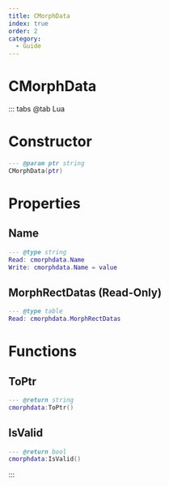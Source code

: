```yaml
---
title: CMorphData
index: true
order: 2
category:
  - Guide
---
```


# CMorphData

::: tabs
@tab Lua
# Constructor
```lua
--- @param ptr string
CMorphData(ptr)
```
# Properties
## Name 
```lua
--- @type string
Read: cmorphdata.Name
Write: cmorphdata.Name = value
```
## MorphRectDatas (Read-Only)
```lua
--- @type table
Read: cmorphdata.MorphRectDatas
```
# Functions
## ToPtr
```lua
--- @return string
cmorphdata:ToPtr()
```
## IsValid
```lua
--- @return bool
cmorphdata:IsValid()
```

:::